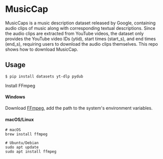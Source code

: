 # MusicCap
MusicCaps is a music description dataset released by Google, containing audio clips of music along with corresponding textual descriptions. Since the audio clips are extracted from YouTube videos, the dataset only provides the YouTube video IDs (ytid), start times (start_s), and end times (end_s), requiring users to download the audio clips themselves. This repo shows how to download MusicCap.


## Usage

```install
$ pip install datasets yt-dlp pydub
```

Install FFmpeg
#### Windows
Download [FFmpeg](https://ffmpeg.org/download.html), add the path to the system's environment variables.
#### macOS/Linux
```install
# macOS
brew install ffmpeg

# Ubuntu/Debian
sudo apt update
sudo apt install ffmpeg
```
